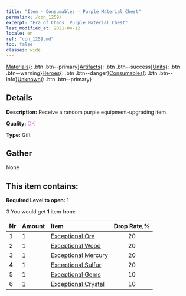 ```yaml
---
title: "Item - Consumables - Purple Material Chest"
permalink: /con_1259/
excerpt: "Era of Chaos  Purple Material Chest"
last_modified_at: 2021-04-12
locale: en
ref: "con_1259.md"
toc: false
classes: wide
---
```

 [Materials](/){: .btn .btn--primary}[Artifacts](/Artifacts/){: .btn .btn--success}[Units](/Units/){: .btn .btn--warning}[Heroes](/Heroes/){: .btn .btn--danger}[Consumables](/Consumables/){: .btn .btn--info}[Unknown](/Unknown/){: .btn .btn--primary}

## Details
 **Description:** Receive a random purple equipment-upgrading item.

 **Quality:** <span style="color: #DA70D6">OK</span>

 **Type:** Gift

## Gather

  None

## This item contains:

 **Required Level to open:** 1

 3 You would get **1** item  from:

  | Nr | Amount |     Item    | Drop Rate,% |
  |:---|:-------|:------------|:---------:|
  | 1 | 1 | [Exceptional Ore](/Items/mat_33/) | 20 | 
  | 2 | 1 | [Exceptional Wood](/Items/mat_34/) | 20 | 
  | 3 | 1 | [Exceptional Mercury](/Items/mat_35/) | 20 | 
  | 4 | 1 | [Exceptional Sulfur](/Items/mat_36/) | 20 | 
  | 5 | 1 | [Exceptional Gems](/Items/mat_37/) | 10 | 
  | 6 | 1 | [Exceptional Crystal](/Items/mat_38/) | 10 | 

